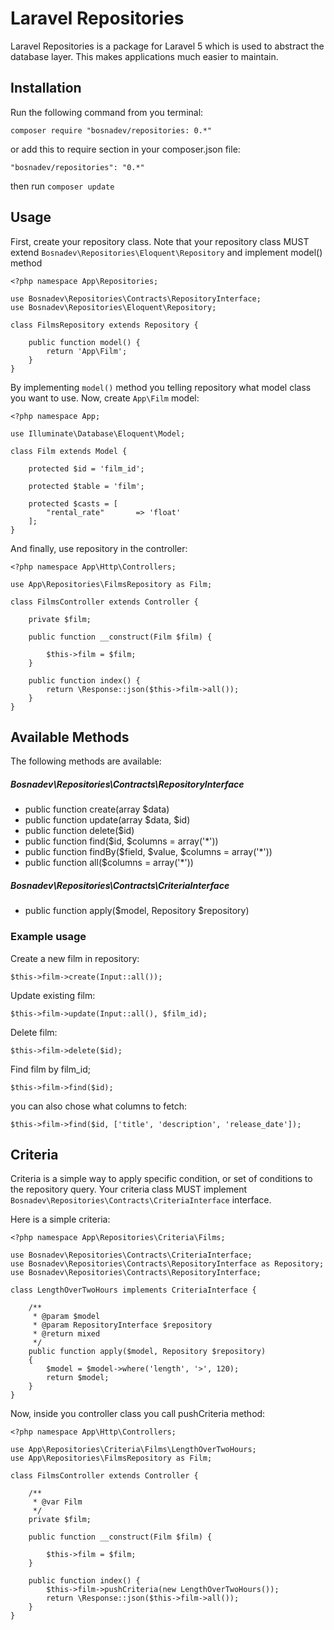 # Laravel Repositories

Laravel Repositories is a package for Laravel 5 which is used to abstract the database layer. This makes applications much easier to maintain.

## Installation

Run the following command from you terminal:


 ```
 composer require "bosnadev/repositories: 0.*"
 ```
 
or add this to require section in your composer.json file:
 
 ```
 "bosnadev/repositories": "0.*"
 ```
 
then run ```composer update```
 
 
## Usage
 
First, create your repository class. Note that your repository class MUST extend ```Bosnadev\Repositories\Eloquent\Repository``` and implement model() method

    <?php namespace App\Repositories;

    use Bosnadev\Repositories\Contracts\RepositoryInterface;
    use Bosnadev\Repositories\Eloquent\Repository;

    class FilmsRepository extends Repository {

        public function model() {
            return 'App\Film';
        }
    }

By implementing ```model()``` method you telling repository what model class you want to use. Now, create ```App\Film``` model:

    <?php namespace App;
    
    use Illuminate\Database\Eloquent\Model;
    
    class Film extends Model {
    
        protected $id = 'film_id';
    
        protected $table = 'film';
    
        protected $casts = [
            "rental_rate"       => 'float'
        ];
    }
    
And finally, use repository in the controller:

    <?php namespace App\Http\Controllers;
    
    use App\Repositories\FilmsRepository as Film;
    
    class FilmsController extends Controller {
    
        private $film;
    
        public function __construct(Film $film) {
    
            $this->film = $film;
        }
    
        public function index() {
            return \Response::json($this->film->all());
        }
    }
    

## Available Methods

The following methods are available:

##### Bosnadev\Repositories\Contracts\RepositoryInterface

* public function create(array $data)
* public function update(array $data, $id)
* public function delete($id)
* public function find($id, $columns = array('*'))
* public function findBy($field, $value, $columns = array('*'))
* public function all($columns = array('*'))

##### Bosnadev\Repositories\Contracts\CriteriaInterface

* public function apply($model, Repository $repository)


### Example usage


Create a new film in repository:

    $this->film->create(Input::all());
    
Update existing film:

    $this->film->update(Input::all(), $film_id);
    
Delete film:
    
    $this->film->delete($id);
    
Find film by film_id;

    $this->film->find($id);
    
you can also chose what columns to fetch:
   
    $this->film->find($id, ['title', 'description', 'release_date']);
    
## Criteria

Criteria is a simple way to apply specific condition, or set of conditions to the repository query. Your criteria class MUST implement ```Bosnadev\Repositories\Contracts\CriteriaInterface``` interface.

Here is a simple criteria:

    <?php namespace App\Repositories\Criteria\Films;
    
    use Bosnadev\Repositories\Contracts\CriteriaInterface;
    use Bosnadev\Repositories\Contracts\RepositoryInterface as Repository;
    use Bosnadev\Repositories\Contracts\RepositoryInterface;
    
    class LengthOverTwoHours implements CriteriaInterface {
    
        /**
         * @param $model
         * @param RepositoryInterface $repository
         * @return mixed
         */
        public function apply($model, Repository $repository)
        {
            $model = $model->where('length', '>', 120);
            return $model;
        }
    }
    
Now, inside you controller class you call pushCriteria method:

    <?php namespace App\Http\Controllers;
    
    use App\Repositories\Criteria\Films\LengthOverTwoHours;
    use App\Repositories\FilmsRepository as Film;
    
    class FilmsController extends Controller {
    
        /**
         * @var Film
         */
        private $film;
    
        public function __construct(Film $film) {
    
            $this->film = $film;
        }
    
        public function index() {
            $this->film->pushCriteria(new LengthOverTwoHours());
            return \Response::json($this->film->all());
        }
    }
